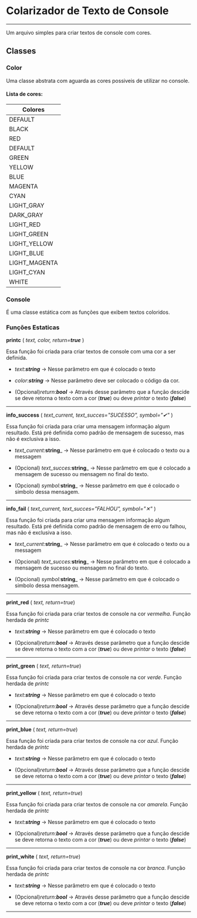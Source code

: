 # Colarizador de Texto de Console

---------------------

Um arquivo simples para criar textos de console com cores.

## Classes

### Color

Uma classe abstrata com aguarda as cores possiveis de utilizar no console.

#### Lista de cores:

| Colores       |
|---------------|
| DEFAULT       |
| BLACK         |
| RED           |
| DEFAULT       |
| GREEN         |
| YELLOW        |
| BLUE          |
| MAGENTA       |
| CYAN          |
| LIGHT_GRAY    |
| DARK_GRAY     |
| LIGHT_RED     |
| LIGHT_GREEN   |
| LIGHT_YELLOW  |
| LIGHT_BLUE    |
| LIGHT_MAGENTA |
| LIGHT_CYAN    |
| WHITE         |


### Console

É uma classe estática com as funções que exibem textos coloridos.

### Funções Estaticas

**printc** ( _text, color, return=**true**_ )

Essa função foi criada para criar textos de console com uma cor a ser definida.

 *   _text_:_**string**_ -> Nesse parâmetro em que é colocado o texto

 *   _color_:_**string**_ -> Nesse parâmetro deve ser colocado o código da cor.

 *   (Opcional)_return_:_**bool**_ -> Através desse parâmetro que a função descide se deve retorna o texto com a cor (_**true**_) ou deve *printar* o texto (_**false**_)

---------------------

**info\_success** ( _text\_current, text\_succes="SUCESSO", symbol="✔"_ )

Essa função foi criada para criar uma mensagem informação algum resultado. Está pré definida como padrão de mensagem de sucesso, mas não é exclusiva a isso.

 *   _text\_current:_**string**_ -> Nesse parâmetro em que é colocado o texto ou a messagem

 *   (Opcional) _text\_succes:_**string**_ ->  Nesse parâmetro em que é colocado a mensagem de sucesso ou mensagem no final do texto.

 *   (Opcional) _symbol:_**string**_ ->  Nesse parâmetro em que é colocado o simbolo dessa mensagem.

--------------------

**info\_fail** ( _text\_current, text\_succes="FALHOU", symbol="✕"_ )

Essa função foi criada para criar uma mensagem informação algum resultado. Está pré definida como padrão de mensagem de erro ou falhou, mas não é exclusiva a isso.

 *   _text\_current:_**string**_ -> Nesse parâmetro em que é colocado o texto ou a messagem

 *   (Opcional) _text\_succes:_**string**_ ->  Nesse parâmetro em que é colocado a mensagem de sucesso ou mensagem no final do texto.

 *   (Opcional) _symbol:_**string**_ ->  Nesse parâmetro em que é colocado o simbolo dessa mensagem.

--------------------

**print\_red** ( _text, return=true_)

Essa função foi criada para criar textos de console na cor *vermelha*. Função herdada de *printc*

 *   _text_:_**string**_ -> Nesse parâmetro em que é colocado o texto

 *   (Opcional)_return_:_**bool**_ -> Através desse parâmetro que a função descide se deve retorna o texto com a cor (_**true**_) ou deve *printar* o texto (_**false**_)

---------------------

**print\_green** ( _text, return=true_)

Essa função foi criada para criar textos de console na cor *verde*. Função herdada de *printc*

 *   _text_:_**string**_ -> Nesse parâmetro em que é colocado o texto

 *   (Opcional)_return_:_**bool**_ -> Através desse parâmetro que a função descide se deve retorna o texto com a cor (_**true**_) ou deve *printar* o texto (_**false**_)

---------------------

**print\_blue** ( _text, return=true_)

Essa função foi criada para criar textos de console na cor *azul*. Função herdada de *printc*

 *   _text_:_**string**_ -> Nesse parâmetro em que é colocado o texto

 *   (Opcional)_return_:_**bool**_ -> Através desse parâmetro que a função descide se deve retorna o texto com a cor (_**true**_) ou deve *printar* o texto (_**false**_)

---------------------

**print\_yellow** ( _text, return=true_)

Essa função foi criada para criar textos de console na cor *amarela*. Função herdada de *printc*

 *   _text_:_**string**_ -> Nesse parâmetro em que é colocado o texto

 *   (Opcional)_return_:_**bool**_ -> Através desse parâmetro que a função descide se deve retorna o texto com a cor (_**true**_) ou deve *printar* o texto (_**false**_)

---------------------

**print\_white** ( _text, return=true_)

Essa função foi criada para criar textos de console na cor *branca*. Função herdada de *printc*

 *   _text_:_**string**_ -> Nesse parâmetro em que é colocado o texto

 *   (Opcional)_return_:_**bool**_ -> Através desse parâmetro que a função descide se deve retorna o texto com a cor (_**true**_) ou deve *printar* o texto (_**false**_)

--------------------